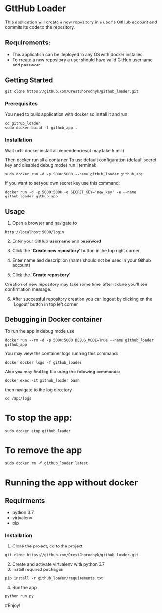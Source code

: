 # GttHub Loader

This application will create a new repository in a user's GitHub account and commits its code to the
repository.


## Requirements:
* This application can be deployed to any OS with docker installed
* To create a new repository a user should have valid GitHub username and password

## Getting Started
```
git clone https://github.com/OrestOhorodnyk/github_loader.git
```

### Prerequisites

You need to build application with docker so install it and run:

```
cd github_loader
sudo docker build -t github_app .
```

### Installation

Wait until docker install all dependencies(it may take 5 min)

Then docker run all a container
To use default configuration (default secret key and disabled debug mode) run i terminal:
```
sudo docker run -d -p 5000:5000 --name github_loader github_app
```
If you want to set you own secret key use this command:
```
docker run -d -p 5000:5000 -e SECRET_KEY='new_key' -e --name github_loader github_app
```

## Usage
1.  Open a browser and navigate to
```
http://localhost:5000/login
```

2. Enter your GitHub **username** and **password**

3. Click the **'Create new repository'**  button in the top right corner
4. Enter name and description (name should not be used in your Github account)
5. Click the **'Create repository'**

Creation of new repository may take some time, after it dane you'll see
confirmation  message.

6. After successful repository creation you can logout by clicking on the
'Logout' button in top left corner

## Debugging in Docker container
To run the app in debug mode use
```
docker run --rm -d -p 5000:5000 DEBUG_MODE=True --name github_loader github_app
```
You may view the container logs running this command:
```
docker docker logs -f github_loader
```
Also you may find log file using the following commands:
```
docker exec -it github_loader bash
```
then navigate to the log directory
```
cd /app/logs
```
# To stop the app:
```
sudo docker stop github_loader
```
# To remove the app
```
sudo docker rm -f github_loader:latest
```

# Running the app without docker

## Requirments
- python 3.7
- virtualenv
- pip

### Installation

1. Clone the project, cd to the project
```
git clone https://github.com/OrestOhorodnyk/github_loader.git
```
2. Create and activate virtualenv with python 3.7
3. Install required packages
```
pip install -r github_loader/requirements.txt
```
4. Run the app
```
python run.py
```

#Enjoy!
